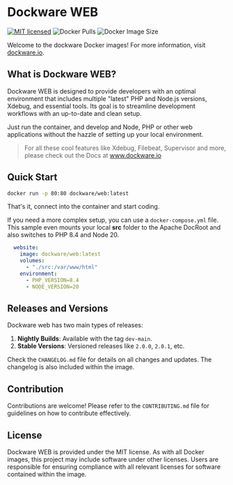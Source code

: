 # Dockware WEB

[![MIT licensed](https://img.shields.io/github/license/dockware/dockware.svg?style=flat-square)](https://github.com/dockware/dockware/blob/master/LICENSE)
![Docker Pulls](https://img.shields.io/docker/pulls/dockware/web)
![Docker Image Size](https://img.shields.io/docker/image-size/dockware/web)

Welcome to the dockware Docker images! For more information, visit [dockware.io](https://dockware.io).

## What is Dockware WEB?

Dockware WEB is designed to provide developers with an optimal environment that includes multiple
"latest" PHP and Node.js versions, Xdebug, and essential tools.
Its goal is to streamline development workflows with an up-to-date and clean setup.

Just run the container, and develop and Node, PHP or other web applications
without the hazzle of setting up your local environment.

> For all these cool features like Xdebug, Filebeat, Supervisor and more, please check out the Docs at www.dockware.io

## Quick Start

```bash 
docker run -p 80:80 dockware/web:latest
```

That's it, connect into the container and start coding.

If you need a more complex setup, you can use a `docker-compose.yml` file.
This sample even mounts your local **src** folder to the Apache DocRoot and also switches
to PHP 8.4 and Node 20.

```yaml
  website:
    image: dockware/web:latest
    volumes:
      - "./src:/var/www/html"
    environment:
      - PHP_VERSION=8.4
      - NODE_VERSION=20
```

## Releases and Versions

Dockware web has two main types of releases:

1. **Nightly Builds**: Available with the tag `dev-main`.
2. **Stable Versions**: Versioned releases like `2.0.0`, `2.0.1`, etc.

Check the `CHANGELOG.md` file for details on all changes and updates. The changelog is also included within the image.

## Contribution

Contributions are welcome! Please refer to the `CONTRIBUTING.md` file for guidelines
on how to contribute effectively.

## License

Dockware WEB is provided under the MIT license.
As with all Docker images, this project may include software under other licenses.
Users are responsible for ensuring compliance with all relevant licenses for software
contained within the image.